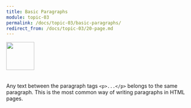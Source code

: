 ```yaml
---
title: Basic Paragraphs
module: topic-03
permalink: /docs/topic-03/basic-paragraphs/
redirect_from: /docs/topic-03/20-page.md
---
```


<img src="./../../../img/arrow-divider.svg" style="width: 75px; border: none; margin: 0px 0 20px 0" />

Any text between the paragraph tags `<p>...</p>` belongs to the same paragraph. This is the most common way of writing paragraphs in HTML pages.

<p data-height="300" data-theme-id="30567" data-slug-hash="LQbPQN" data-default-tab="html,result" data-user="Media-Ed-Online" data-embed-version="2" data-pen-title="Topic-03: HTML Paragraphs" class="codepen"></p>
<script async src="https://production-assets.codepen.io/assets/embed/ei.js"></script>
